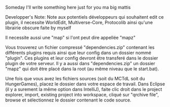 Someday I'll write something here just for you ma big mattis



Developper's Note:
Note aux potentiels développeurs qui souhaitent edit ce plugin, il necessite WorldEdit, Multiverse-Core, Protocolib ainsi qu'une librairie obscure faite by myself

Il necessite aussi une "map" si l'ont peut dire appellée "mapz"

Vous trouverez un fichier compressé "dependencies.zip" contenant les différents plugins requis ainsi que leur config dans un dossier nommé "plugin". Ces plugins et leur config devront être transferé dans le dossier plugin de votre serveur. Il y a aussi dans "dependencies.zip" un dossier "mapz" qui doit être placé dans la root (au même niveau que le start.bat).


Une fois que vous avez les fichiers sources (soit du MCTdL soit du HungerGames), placez le dossier dans votre espace de travail.
Dans Eclipse (il y a surement la même option dans IntelliJ), faite clic droit dans le project explorer, import, existing project into workspace, cliqué sur "qrchive file", browse et sélectionnez le dossier contenant le code source.

